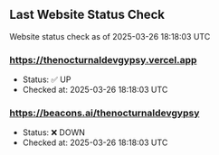 ## Last Website Status Check

<!-- GitHub Action will update the section below -->
Website status check as of 2025-03-26 18:18:03 UTC

### https://thenocturnaldevgypsy.vercel.app
- Status: ✅ UP
- Checked at: 2025-03-26 18:18:03 UTC

### https://beacons.ai/thenocturnaldevgypsy
- Status: ❌ DOWN
- Checked at: 2025-03-26 18:18:03 UTC


<!-- End of GitHub Action update section -->

